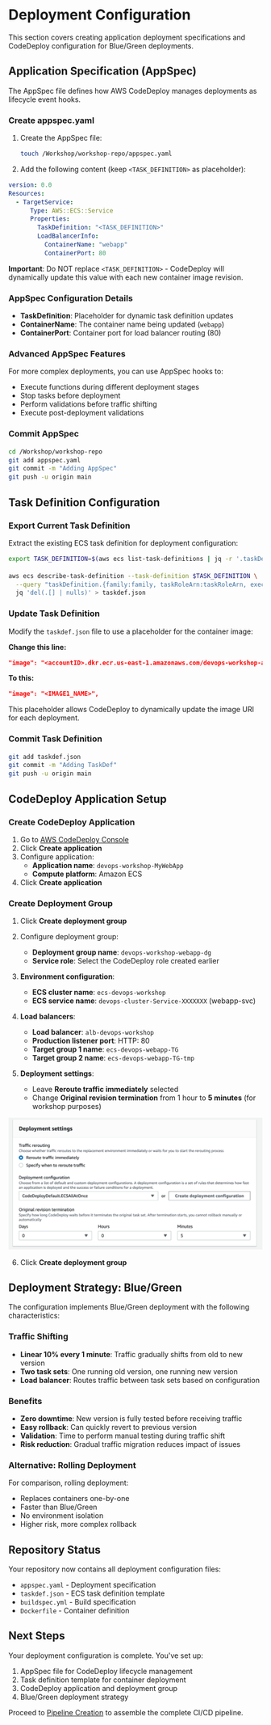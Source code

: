 # Deployment Configuration

This section covers creating application deployment specifications and CodeDeploy configuration for Blue/Green deployments.

## Application Specification (AppSpec)

The AppSpec file defines how AWS CodeDeploy manages deployments as lifecycle event hooks.

### Create appspec.yaml

1. Create the AppSpec file:
   ```bash
   touch /Workshop/workshop-repo/appspec.yaml
   ```

2. Add the following content (keep `<TASK_DEFINITION>` as placeholder):

```yaml
version: 0.0
Resources:
  - TargetService:
      Type: AWS::ECS::Service
      Properties:
        TaskDefinition: "<TASK_DEFINITION>"
        LoadBalancerInfo:
          ContainerName: "webapp"
          ContainerPort: 80
```

**Important**: Do NOT replace `<TASK_DEFINITION>` - CodeDeploy will dynamically update this value with each new container image revision.

### AppSpec Configuration Details

- **TaskDefinition**: Placeholder for dynamic task definition updates
- **ContainerName**: The container name being updated (`webapp`)
- **ContainerPort**: Container port for load balancer routing (80)

### Advanced AppSpec Features

For more complex deployments, you can use AppSpec hooks to:
- Execute functions during different deployment stages
- Stop tasks before deployment
- Perform validations before traffic shifting
- Execute post-deployment validations

### Commit AppSpec

```bash
cd /Workshop/workshop-repo
git add appspec.yaml
git commit -m "Adding AppSpec"
git push -u origin main
```

## Task Definition Configuration

### Export Current Task Definition

Extract the existing ECS task definition for deployment configuration:

```bash
export TASK_DEFINITION=$(aws ecs list-task-definitions | jq -r '.taskDefinitionArns[0]')

aws ecs describe-task-definition --task-definition $TASK_DEFINITION \
  --query "taskDefinition.{family:family, taskRoleArn:taskRoleArn, executionRoleArn:executionRoleArn, networkMode:networkMode, containerDefinitions:containerDefinitions, volumes:volumes, placementConstraints:placementConstraints, requiresCompatibilities:requiresCompatibilities, cpu:cpu, memory:memory, tags:tags, pidMode:pidMode, ipcMode:ipcMode, proxyConfiguration:proxyConfiguration}" | \
  jq 'del(.[] | nulls)' > taskdef.json
```

### Update Task Definition

Modify the `taskdef.json` file to use a placeholder for the container image:

**Change this line:**
```json
"image": "<accountID>.dkr.ecr.us-east-1.amazonaws.com/devops-workshop-app:latest",
```

**To this:**
```json
"image": "<IMAGE1_NAME>",
```

This placeholder allows CodeDeploy to dynamically update the image URI for each deployment.

### Commit Task Definition

```bash
git add taskdef.json
git commit -m "Adding TaskDef"
git push -u origin main
```

## CodeDeploy Application Setup

### Create CodeDeploy Application

1. Go to [AWS CodeDeploy Console](https://console.aws.amazon.com/codesuite/codedeploy/)
2. Click **Create application**
3. Configure application:
   - **Application name**: `devops-workshop-MyWebApp`
   - **Compute platform**: Amazon ECS
4. Click **Create application**

### Create Deployment Group

1. Click **Create deployment group**
2. Configure deployment group:
   - **Deployment group name**: `devops-workshop-webapp-dg`
   - **Service role**: Select the CodeDeploy role created earlier
   
3. **Environment configuration**:
   - **ECS cluster name**: `ecs-devops-workshop`
   - **ECS service name**: `devops-cluster-Service-XXXXXXX` (webapp-svc)

4. **Load balancers**:
   - **Load balancer**: `alb-devops-workshop`
   - **Production listener port**: HTTP: 80
   - **Target group 1 name**: `ecs-devops-webapp-TG`
   - **Target group 2 name**: `ecs-devops-webapp-TG-tmp`

5. **Deployment settings**:
   - Leave **Reroute traffic immediately** selected
   - Change **Original revision termination** from 1 hour to **5 minutes** (for workshop purposes)

![Deployment Settings](../img/img-064.png)

6. Click **Create deployment group**

## Deployment Strategy: Blue/Green

The configuration implements Blue/Green deployment with the following characteristics:

### Traffic Shifting
- **Linear 10% every 1 minute**: Traffic gradually shifts from old to new version
- **Two task sets**: One running old version, one running new version
- **Load balancer**: Routes traffic between task sets based on configuration

### Benefits
- **Zero downtime**: New version is fully tested before receiving traffic
- **Easy rollback**: Can quickly revert to previous version
- **Validation**: Time to perform manual testing during traffic shift
- **Risk reduction**: Gradual traffic migration reduces impact of issues

### Alternative: Rolling Deployment

For comparison, rolling deployment:
- Replaces containers one-by-one
- Faster than Blue/Green
- No environment isolation
- Higher risk, more complex rollback

## Repository Status

Your repository now contains all deployment configuration files:
- `appspec.yaml` - Deployment specification
- `taskdef.json` - ECS task definition template
- `buildspec.yml` - Build specification
- `Dockerfile` - Container definition

## Next Steps

Your deployment configuration is complete. You've set up:
1. AppSpec file for CodeDeploy lifecycle management
2. Task definition template for container deployment
3. CodeDeploy application and deployment group
4. Blue/Green deployment strategy

Proceed to [Pipeline Creation](05-pipeline-creation.md) to assemble the complete CI/CD pipeline.
